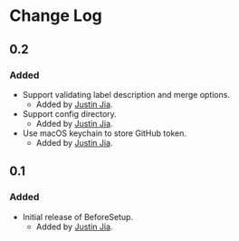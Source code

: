 # Change Log

## 0.2

### Added

- Support validating label description and merge options.
    - Added by [Justin Jia](http://github.com/JustinJiaDev).
- Support config directory.
    - Added by [Justin Jia](http://github.com/JustinJiaDev).
- Use macOS keychain to store GitHub token.
    - Added by [Justin Jia](http://github.com/JustinJiaDev).

## 0.1

### Added

- Initial release of BeforeSetup.
    - Added by [Justin Jia](http://github.com/JustinJiaDev).
